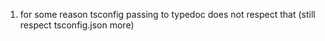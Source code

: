 1. for some reason tsconfig passing to typedoc does not respect that (still respect tsconfig.json more)